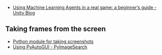  - [Using Machine Learning Agents in a real game: a beginner’s guide - Unity Blog](https://blogs.unity3d.com/2017/12/11/using-machine-learning-agents-in-a-real-game-a-beginners-guide/)
 ## Taking frames from the screen
 - [Python module for taking screenshots](https://pypi.org/project/pyscreenshot/)
 - [Using PyAutoGUI - PyImageSearch](https://www.pyimagesearch.com/2018/01/01/taking-screenshots-with-opencv-and-python/)

